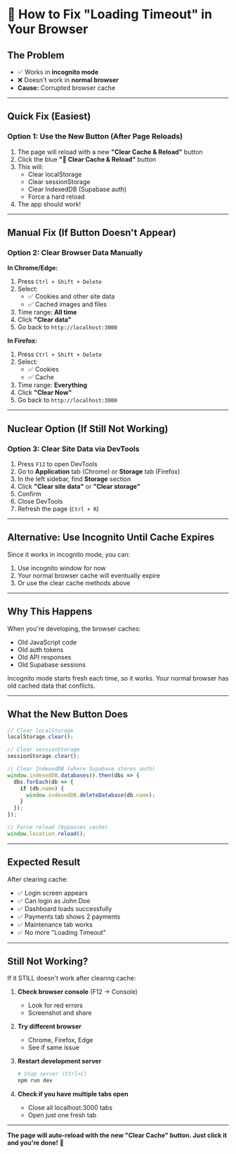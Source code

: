 # 🧼 How to Fix "Loading Timeout" in Your Browser

## The Problem
- ✅ Works in **incognito mode**
- ❌ Doesn't work in **normal browser**
- **Cause:** Corrupted browser cache

---

## Quick Fix (Easiest)

### Option 1: Use the New Button (After Page Reloads)
1. The page will reload with a new **"Clear Cache & Reload"** button
2. Click the blue **"🧼 Clear Cache & Reload"** button
3. This will:
   - Clear localStorage
   - Clear sessionStorage  
   - Clear IndexedDB (Supabase auth)
   - Force a hard reload
4. The app should work!

---

## Manual Fix (If Button Doesn't Appear)

### Option 2: Clear Browser Data Manually

**In Chrome/Edge:**
1. Press `Ctrl + Shift + Delete`
2. Select:
   - ✅ Cookies and other site data
   - ✅ Cached images and files
3. Time range: **All time**
4. Click **"Clear data"**
5. Go back to `http://localhost:3000`

**In Firefox:**
1. Press `Ctrl + Shift + Delete`
2. Select:
   - ✅ Cookies
   - ✅ Cache
3. Time range: **Everything**
4. Click **"Clear Now"**
5. Go back to `http://localhost:3000`

---

## Nuclear Option (If Still Not Working)

### Option 3: Clear Site Data via DevTools

1. Press `F12` to open DevTools
2. Go to **Application** tab (Chrome) or **Storage** tab (Firefox)
3. In the left sidebar, find **Storage** section
4. Click **"Clear site data"** or **"Clear storage"**
5. Confirm
6. Close DevTools
7. Refresh the page (`Ctrl + R`)

---

## Alternative: Use Incognito Until Cache Expires

Since it works in incognito mode, you can:
1. Use incognito window for now
2. Your normal browser cache will eventually expire
3. Or use the clear cache methods above

---

## Why This Happens

When you're developing, the browser caches:
- Old JavaScript code
- Old auth tokens
- Old API responses
- Old Supabase sessions

Incognito mode starts fresh each time, so it works.
Your normal browser has old cached data that conflicts.

---

## What the New Button Does

```javascript
// Clear localStorage
localStorage.clear();

// Clear sessionStorage
sessionStorage.clear();

// Clear IndexedDB (where Supabase stores auth)
window.indexedDB.databases().then(dbs => {
  dbs.forEach(db => {
    if (db.name) {
      window.indexedDB.deleteDatabase(db.name);
    }
  });
});

// Force reload (bypasses cache)
window.location.reload();
```

---

## Expected Result

After clearing cache:
- ✅ Login screen appears
- ✅ Can login as John Doe
- ✅ Dashboard loads successfully
- ✅ Payments tab shows 2 payments
- ✅ Maintenance tab works
- ✅ No more "Loading Timeout"

---

## Still Not Working?

If it STILL doesn't work after clearing cache:

1. **Check browser console** (F12 → Console)
   - Look for red errors
   - Screenshot and share

2. **Try different browser**
   - Chrome, Firefox, Edge
   - See if same issue

3. **Restart development server**
   ```bash
   # Stop server (Ctrl+C)
   npm run dev
   ```

4. **Check if you have multiple tabs open**
   - Close all localhost:3000 tabs
   - Open just one fresh tab

---

**The page will auto-reload with the new "Clear Cache" button. Just click it and you're done!** 🎉
